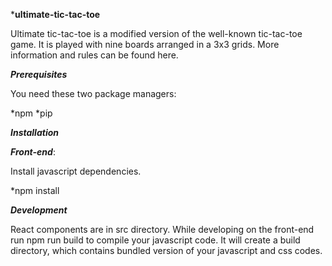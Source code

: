 *****ultimate-tic-tac-toe****

Ultimate tic-tac-toe is a modified version of the well-known tic-tac-toe game. It is played with nine boards arranged in a 3x3 grids. More information and rules can be found here.

***Prerequisites***

You need these two package managers:

*npm
*pip

***Installation***

***Front-end***:

Install javascript dependencies.

*npm install

***Development***

React components are in src directory. While developing on the front-end run npm run build to compile your javascript code. It will create a build directory, which contains bundled version of your javascript and css codes.


